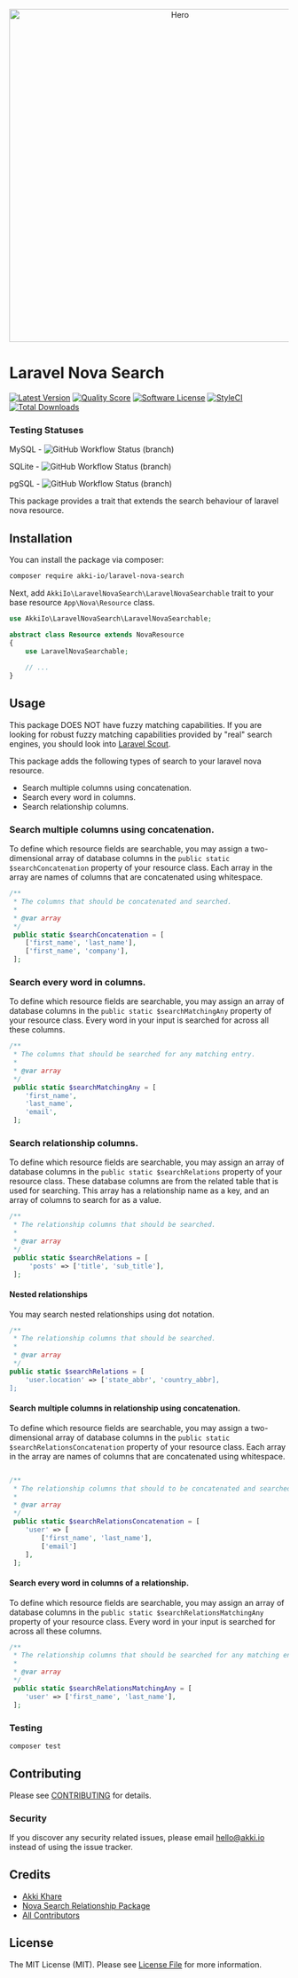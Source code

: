 <p align="center">
    <img src="https://raw.githubusercontent.com/akki-io/laravel-nova-search/master/hero.png" alt="Hero" width="600">
</p>

# Laravel Nova Search

[![Latest Version](https://img.shields.io/github/release/akki-io/laravel-nova-search.svg?style=flat-square)](https://github.com/akki-io/laravel-nova-search/releases)
[![Quality Score](https://img.shields.io/scrutinizer/g/akki-io/laravel-nova-search.svg?style=flat-square)](https://scrutinizer-ci.com/g/akki-io/laravel-nova-search)
[![Software License](https://img.shields.io/badge/license-MIT-brightgreen.svg?style=flat-square)](LICENSE.md)
[![StyleCI](https://styleci.io/repos/291209513/shield?branch=master)](https://styleci.io/repos/291209513)
[![Total Downloads](https://img.shields.io/packagist/dt/akki-io/laravel-nova-search.svg?style=flat-square)](https://packagist.org/packages/akki-io/laravel-nova-search)

### Testing Statuses

MySQL - ![GitHub Workflow Status (branch)](https://img.shields.io/github/workflow/status/akki-io/laravel-nova-search/Test%20MySQL/master?style=flat-square)

SQLite - ![GitHub Workflow Status (branch)](https://img.shields.io/github/workflow/status/akki-io/laravel-nova-search/Test%20SQLite/master?style=flat-square)

pgSQL - ![GitHub Workflow Status (branch)](https://img.shields.io/github/workflow/status/akki-io/laravel-nova-search/Test%20pgSQL/master?style=flat-square)

This package provides a trait that extends the search behaviour of laravel nova resource.

## Installation

You can install the package via composer:

```bash
composer require akki-io/laravel-nova-search
```

Next, add `AkkiIo\LaravelNovaSearch\LaravelNovaSearchable` trait to your base resource `App\Nova\Resource` class.

```php
use AkkiIo\LaravelNovaSearch\LaravelNovaSearchable;

abstract class Resource extends NovaResource
{
    use LaravelNovaSearchable;
    
    // ...
}
``` 

## Usage

This package DOES NOT have fuzzy matching capabilities. If you are looking for robust fuzzy matching capabilities provided by "real" search engines, you should look into [Laravel Scout](https://laravel.com/docs/scout).

This package adds the following types of search to your laravel nova resource.
- Search multiple columns using concatenation.
- Search every word in columns.
- Search relationship columns.

### Search multiple columns using concatenation.

To define which resource fields are searchable, you may assign a two-dimensional array of database columns in the `public static $searchConcatenation` property of your resource class. 
Each array in the array are names of columns that are concatenated using whitespace.   

``` php
/**
 * The columns that should be concatenated and searched.
 *
 * @var array
 */
 public static $searchConcatenation = [
    ['first_name', 'last_name'],
    ['first_name', 'company'],
 ];
```

### Search every word in columns.

To define which resource fields are searchable, you may assign an array of database columns in the `public static $searchMatchingAny` property of your resource class. 
Every word in your input is searched for across all these columns. 

```php
/**
 * The columns that should be searched for any matching entry.
 *
 * @var array
 */
 public static $searchMatchingAny = [
    'first_name',
    'last_name',
    'email',
 ];
```

### Search relationship columns.

To define which resource fields are searchable, you may assign an array of database columns in the `public static $searchRelations` property of your resource class. 
These database columns are from the related table that is used for searching. 
This array has a relationship name as a key, and an array of columns to search for as a value.

```php
/**
 * The relationship columns that should be searched.
 *
 * @var array
 */
 public static $searchRelations = [
     'posts' => ['title', 'sub_title'],
 ];
```

#### Nested relationships

You may search nested relationships using dot notation.

```php
/**
 * The relationship columns that should be searched.
 *
 * @var array
 */
public static $searchRelations = [
    'user.location' => ['state_abbr', 'country_abbr],
];
```

#### Search multiple columns in relationship using concatenation.

To define which resource fields are searchable, you may assign a two-dimensional array of database columns in the `public static $searchRelationsConcatenation` property of your resource class.
Each array in the array are names of columns that are concatenated using whitespace.

``` php

/**
 * The relationship columns that should to be concatenated and searched.
 *
 * @var array
 */
 public static $searchRelationsConcatenation = [
    'user' => [
        ['first_name', 'last_name'],
        ['email']
    ],
 ];
```

#### Search every word in columns of a relationship.

To define which resource fields are searchable, you may assign an array of database columns in the `public static $searchRelationsMatchingAny` property of your resource class.
Every word in your input is searched for across all these columns.

```php
/**
 * The relationship columns that should be searched for any matching entry.
 *
 * @var array
 */
 public static $searchRelationsMatchingAny = [
    'user' => ['first_name', 'last_name'],
 ];
```

### Testing

``` bash
composer test
```

## Contributing

Please see [CONTRIBUTING](CONTRIBUTING.md) for details.

### Security

If you discover any security related issues, please email hello@akki.io instead of using the issue tracker.

## Credits

- [Akki Khare](https://github.com/akki-io)
- [Nova Search Relationship Package](https://github.com/TitasGailius/nova-search-relations)
- [All Contributors](../../contributors)

## License

The MIT License (MIT). Please see [License File](LICENSE.md) for more information.
